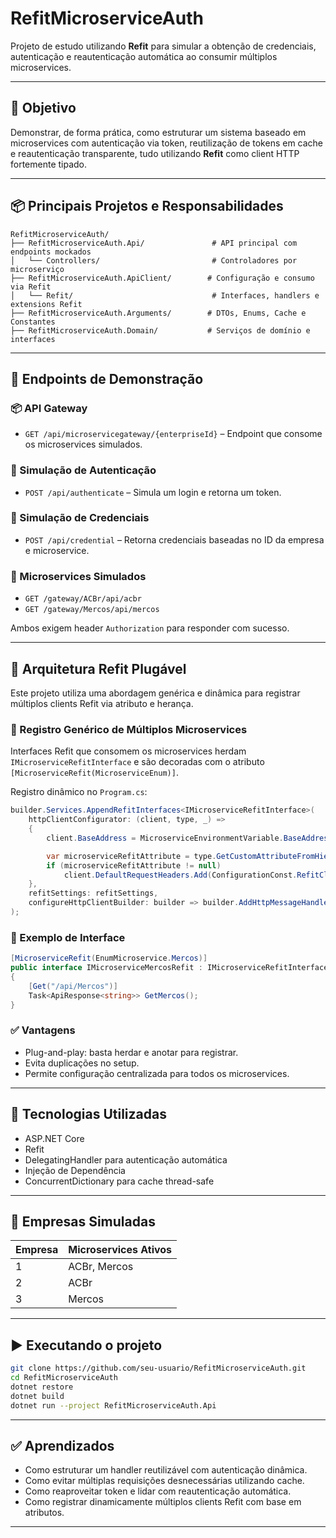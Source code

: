 
# RefitMicroserviceAuth

Projeto de estudo utilizando **Refit** para simular a obtenção de credenciais, autenticação e reautenticação automática ao consumir múltiplos microservices.

---

## 🧠 Objetivo

Demonstrar, de forma prática, como estruturar um sistema baseado em microservices com autenticação via token, reutilização de tokens em cache e reautenticação transparente, tudo utilizando **Refit** como client HTTP fortemente tipado.

---

## 📦 Principais Projetos e Responsabilidades
```
RefitMicroserviceAuth/
├── RefitMicroserviceAuth.Api/               # API principal com endpoints mockados
│   └── Controllers/                         # Controladores por microserviço
├── RefitMicroserviceAuth.ApiClient/        # Configuração e consumo via Refit
│   └── Refit/                               # Interfaces, handlers e extensions Refit
├── RefitMicroserviceAuth.Arguments/        # DTOs, Enums, Cache e Constantes
├── RefitMicroserviceAuth.Domain/           # Serviços de domínio e interfaces
```
---

## 🔌 Endpoints de Demonstração

### 📦 API Gateway

- `GET /api/microservicegateway/{enterpriseId}` – Endpoint que consome os microservices simulados.

### 🔐 Simulação de Autenticação

- `POST /api/authenticate` – Simula um login e retorna um token.

### 📇 Simulação de Credenciais

- `POST /api/credential` – Retorna credenciais baseadas no ID da empresa e microservice.

### 🧪 Microservices Simulados

- `GET /gateway/ACBr/api/acbr`
- `GET /gateway/Mercos/api/mercos`

Ambos exigem header `Authorization` para responder com sucesso.

---

## 🧠 Arquitetura Refit Plugável

Este projeto utiliza uma abordagem genérica e dinâmica para registrar múltiplos clients Refit via atributo e herança.

### 🔌 Registro Genérico de Múltiplos Microservices

Interfaces Refit que consomem os microservices herdam `IMicroserviceRefitInterface` e são decoradas com o atributo `[MicroserviceRefit(MicroserviceEnum)]`.

Registro dinâmico no `Program.cs`:

```csharp
builder.Services.AppendRefitInterfaces<IMicroserviceRefitInterface>(
    httpClientConfigurator: (client, type, _) =>
    {
        client.BaseAddress = MicroserviceEnvironmentVariable.BaseAddress;

        var microserviceRefitAttribute = type.GetCustomAttributeFromHierarchy<MicroserviceRefitAttribute>();
        if (microserviceRefitAttribute != null)
            client.DefaultRequestHeaders.Add(ConfigurationConst.RefitClientHeader, microserviceRefitAttribute.Microservice.ToString());
    },
    refitSettings: refitSettings,
    configureHttpClientBuilder: builder => builder.AddHttpMessageHandler<MicroserviceHandler>()
);
```

### 🧪 Exemplo de Interface

```csharp
[MicroserviceRefit(EnumMicroservice.Mercos)]
public interface IMicroserviceMercosRefit : IMicroserviceRefitInterface
{
    [Get("/api/Mercos")]
    Task<ApiResponse<string>> GetMercos();
}
```

### ✅ Vantagens

- Plug-and-play: basta herdar e anotar para registrar.
- Evita duplicações no setup.
- Permite configuração centralizada para todos os microservices.

---

## 🧰 Tecnologias Utilizadas

- ASP.NET Core
- Refit
- DelegatingHandler para autenticação automática
- Injeção de Dependência
- ConcurrentDictionary para cache thread-safe

---

## 🚦 Empresas Simuladas

| Empresa   | Microservices Ativos |
|-----------|-----------------------|
| 1         | ACBr, Mercos          |
| 2         | ACBr                  |
| 3         | Mercos                |

---

## ▶️ Executando o projeto

```bash
git clone https://github.com/seu-usuario/RefitMicroserviceAuth.git
cd RefitMicroserviceAuth
dotnet restore
dotnet build
dotnet run --project RefitMicroserviceAuth.Api
```

---

## ✅ Aprendizados

- Como estruturar um handler reutilizável com autenticação dinâmica.
- Como evitar múltiplas requisições desnecessárias utilizando cache.
- Como reaproveitar token e lidar com reautenticação automática.
- Como registrar dinamicamente múltiplos clients Refit com base em atributos.

---